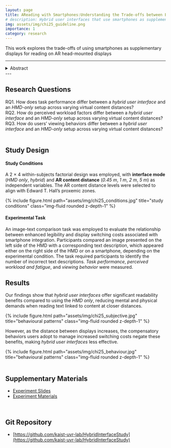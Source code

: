 ```yaml
---
layout: page
title: AReading with Smartphones:Understanding the Trade-offs between Enhanced Legibility and Display Switching Costs in Hybrid AR Interfaces (CHI '25)
# description: Hybrid user interfaces that use smartphones as supplementary displays to enhance reading in AR
img: assets/img/chi25_guideline.png
importance: 1
category: research
---
```


This work explores the trade-offs of using smartphones as supplementary displays for reading on AR head-mounted displays

---

<details><summary>Abstract</summary>
    This research investigates the use of <b>hybrid user interfaces</b> to enhance text readability in augmented reality (AR) by combining optical see-through head-mounted displays with smartphones. While this integration can improve information legibility, it may also introduce display switching side effects. The extent to which these side effects hinder user experience and when the benefits outweigh drawbacks remain unclear. To address this gap, we conducted an empirical study (N=24) to evaluate how hybrid user interfaces affect AR reading tasks across different content distances, which induce varying levels of display switching. Our findings show that <i>hybrid user interfaces</i> offer significant readability benefits compared to using the <i>HMD only</i>, reducing mental and physical demands when reading text linked to content at closer distances. However, as the distance between displays increases, the compensatory behaviors users adopt to manage increased switching costs negate these benefits, making <i>hybrid user interfaces</i> less effective. Based on these findings, we suggest (1) using smartphones as supplementary displays for text in reading-intensive tasks, (2) implementing adaptive display positioning to minimize switching overhead in such scenarios, and (3) adjusting the smartphone's role based on content distance for less intensive reading tasks. These insights provide guidance for optimizing smartphone integration in hybrid interfaces and enhancing AR systems for reading applications. 
</details>
---

## Research Questions

RQ1. How does task performance differ between a _hybrid user interface_ and an _HMD-only_ setup across varying virtual content distances?  
RQ2. How do perceived workload factors differ between a _hybrid user interface_ and an _HMD-only_ setup across varying virtual content distances?  
RQ3. How do users’ viewing behaviors differ between a _hybrid user interface_ and an _HMD-only_ setup across varying virtual content distances?  
<br>

## Study Design

#### Study Conditions

A 2 × 4 within-subjects factorial design was employed, with **interface mode** (_HMD only_, _hybrid_) and **AR content distance** (_0.45 m_, _1 m_, _2 m_, _5 m_) as independent variables. The AR content distance levels were selected to align with Edward T. Hall’s proxemic zones.

<div class="row">
    <div class="col-sm mt-3 mt-md-0">
        {% include figure.html path="assets/img/chi25_conditions.jpg" title="study conditions" class="img-fluid rounded z-depth-1" %}
    </div>
</div>

#### Experimental Task

An image-text comparison task was employed to evaluate the relationship between enhanced legibility and display switching costs associated with smartphone integration. Participants compared an image presented on the left side of the HMD with a corresponding text description, which appeared either on the right side of the HMD or on a smartphone, depending on the experimental condition. The task required participants to identify the number of incorrect text descriptions. _Task performance_, _perceived workload and fatigue_, and _viewing behavior_ were measured.
<br>


## Results

Our findings show that _hybrid user interfaces_ offer significant readability benefits compared to using the _HMD only_, reducing mental and physical demands when reading text linked to content at closer distances.

<div class="row">
    <div class="col-sm mt-3 mt-md-0">
        {% include figure.html path="assets/img/chi25_subjective.jpg" title="behavioural patterns" class="img-fluid rounded z-depth-1" %}
    </div>
</div>

However, as the distance between displays increases, the compensatory behaviors users adopt to manage increased switching costs negate these benefits, making _hybrid user interfaces_ less effective.

<div class="row">
    <div class="col-sm mt-3 mt-md-0">
        {% include figure.html path="assets/img/chi25_behaviour.jpg" title="behavioural patterns" class="img-fluid rounded z-depth-1" %}
    </div>
</div>
<br>

## Supplementary Materials
* [Experiment Slides](/assets/pdf/chi25-slides.pdf)
* [Experiment Materials](/assets/pdf/chi25-materials.pdf)
<br>

## Git Repository
* [https://github.com/kaist-uvr-lab/HybridInterfaceStudy](https://github.com/kaist-uvr-lab/HybridInterfaceStudy)